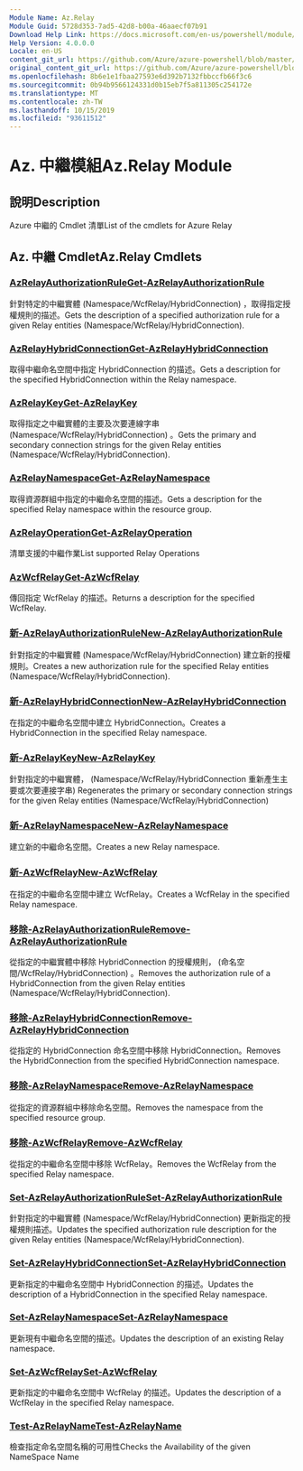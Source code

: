 ```yaml
---
Module Name: Az.Relay
Module Guid: 5728d353-7ad5-42d8-b00a-46aaecf07b91
Download Help Link: https://docs.microsoft.com/en-us/powershell/module/az.relay
Help Version: 4.0.0.0
Locale: en-US
content_git_url: https://github.com/Azure/azure-powershell/blob/master/src/Relay/Relay/help/Az.Relay.md
original_content_git_url: https://github.com/Azure/azure-powershell/blob/master/src/Relay/Relay/help/Az.Relay.md
ms.openlocfilehash: 8b6e1e1fbaa27593e6d392b7132fbbccfb66f3c6
ms.sourcegitcommit: 0b94b9566124331d0b15eb7f5a811305c254172e
ms.translationtype: MT
ms.contentlocale: zh-TW
ms.lasthandoff: 10/15/2019
ms.locfileid: "93611512"
---
```

# <span data-ttu-id="b044c-101">Az. 中繼模組</span><span class="sxs-lookup"><span data-stu-id="b044c-101">Az.Relay Module</span></span>
## <span data-ttu-id="b044c-102">說明</span><span class="sxs-lookup"><span data-stu-id="b044c-102">Description</span></span>
<span data-ttu-id="b044c-103">Azure 中繼的 Cmdlet 清單</span><span class="sxs-lookup"><span data-stu-id="b044c-103">List of the cmdlets for Azure Relay</span></span>

## <span data-ttu-id="b044c-104">Az. 中繼 Cmdlet</span><span class="sxs-lookup"><span data-stu-id="b044c-104">Az.Relay Cmdlets</span></span>
### [<span data-ttu-id="b044c-105">AzRelayAuthorizationRule</span><span class="sxs-lookup"><span data-stu-id="b044c-105">Get-AzRelayAuthorizationRule</span></span>](Get-AzRelayAuthorizationRule.md)
<span data-ttu-id="b044c-106">針對特定的中繼實體 (Namespace/WcfRelay/HybridConnection) ，取得指定授權規則的描述。</span><span class="sxs-lookup"><span data-stu-id="b044c-106">Gets the description of a specified authorization rule for a given Relay entities (Namespace/WcfRelay/HybridConnection).</span></span>

### [<span data-ttu-id="b044c-107">AzRelayHybridConnection</span><span class="sxs-lookup"><span data-stu-id="b044c-107">Get-AzRelayHybridConnection</span></span>](Get-AzRelayHybridConnection.md)
<span data-ttu-id="b044c-108">取得中繼命名空間中指定 HybridConnection 的描述。</span><span class="sxs-lookup"><span data-stu-id="b044c-108">Gets a description for the specified HybridConnection within the Relay namespace.</span></span>

### [<span data-ttu-id="b044c-109">AzRelayKey</span><span class="sxs-lookup"><span data-stu-id="b044c-109">Get-AzRelayKey</span></span>](Get-AzRelayKey.md)
<span data-ttu-id="b044c-110">取得指定之中繼實體的主要及次要連線字串 (Namespace/WcfRelay/HybridConnection) 。</span><span class="sxs-lookup"><span data-stu-id="b044c-110">Gets the primary and secondary connection strings for the given Relay entities (Namespace/WcfRelay/HybridConnection).</span></span>

### [<span data-ttu-id="b044c-111">AzRelayNamespace</span><span class="sxs-lookup"><span data-stu-id="b044c-111">Get-AzRelayNamespace</span></span>](Get-AzRelayNamespace.md)
<span data-ttu-id="b044c-112">取得資源群組中指定的中繼命名空間的描述。</span><span class="sxs-lookup"><span data-stu-id="b044c-112">Gets a description for the specified Relay namespace within the resource group.</span></span>

### [<span data-ttu-id="b044c-113">AzRelayOperation</span><span class="sxs-lookup"><span data-stu-id="b044c-113">Get-AzRelayOperation</span></span>](Get-AzRelayOperation.md)
<span data-ttu-id="b044c-114">清單支援的中繼作業</span><span class="sxs-lookup"><span data-stu-id="b044c-114">List supported Relay Operations</span></span>

### [<span data-ttu-id="b044c-115">AzWcfRelay</span><span class="sxs-lookup"><span data-stu-id="b044c-115">Get-AzWcfRelay</span></span>](Get-AzWcfRelay.md)
<span data-ttu-id="b044c-116">傳回指定 WcfRelay 的描述。</span><span class="sxs-lookup"><span data-stu-id="b044c-116">Returns a description for the specified WcfRelay.</span></span>

### [<span data-ttu-id="b044c-117">新-AzRelayAuthorizationRule</span><span class="sxs-lookup"><span data-stu-id="b044c-117">New-AzRelayAuthorizationRule</span></span>](New-AzRelayAuthorizationRule.md)
<span data-ttu-id="b044c-118">針對指定的中繼實體 (Namespace/WcfRelay/HybridConnection) 建立新的授權規則。</span><span class="sxs-lookup"><span data-stu-id="b044c-118">Creates a new authorization rule for the specified Relay entities (Namespace/WcfRelay/HybridConnection).</span></span>

### [<span data-ttu-id="b044c-119">新-AzRelayHybridConnection</span><span class="sxs-lookup"><span data-stu-id="b044c-119">New-AzRelayHybridConnection</span></span>](New-AzRelayHybridConnection.md)
<span data-ttu-id="b044c-120">在指定的中繼命名空間中建立 HybridConnection。</span><span class="sxs-lookup"><span data-stu-id="b044c-120">Creates a HybridConnection in the specified Relay namespace.</span></span>

### [<span data-ttu-id="b044c-121">新-AzRelayKey</span><span class="sxs-lookup"><span data-stu-id="b044c-121">New-AzRelayKey</span></span>](New-AzRelayKey.md)
<span data-ttu-id="b044c-122">針對指定的中繼實體， (Namespace/WcfRelay/HybridConnection 重新產生主要或次要連接字串) </span><span class="sxs-lookup"><span data-stu-id="b044c-122">Regenerates the primary or secondary connection strings for the given Relay entities (Namespace/WcfRelay/HybridConnection)</span></span>

### [<span data-ttu-id="b044c-123">新-AzRelayNamespace</span><span class="sxs-lookup"><span data-stu-id="b044c-123">New-AzRelayNamespace</span></span>](New-AzRelayNamespace.md)
<span data-ttu-id="b044c-124">建立新的中繼命名空間。</span><span class="sxs-lookup"><span data-stu-id="b044c-124">Creates a new Relay namespace.</span></span>

### [<span data-ttu-id="b044c-125">新-AzWcfRelay</span><span class="sxs-lookup"><span data-stu-id="b044c-125">New-AzWcfRelay</span></span>](New-AzWcfRelay.md)
<span data-ttu-id="b044c-126">在指定的中繼命名空間中建立 WcfRelay。</span><span class="sxs-lookup"><span data-stu-id="b044c-126">Creates a WcfRelay in the specified Relay namespace.</span></span>

### [<span data-ttu-id="b044c-127">移除-AzRelayAuthorizationRule</span><span class="sxs-lookup"><span data-stu-id="b044c-127">Remove-AzRelayAuthorizationRule</span></span>](Remove-AzRelayAuthorizationRule.md)
<span data-ttu-id="b044c-128">從指定的中繼實體中移除 HybridConnection 的授權規則， (命名空間/WcfRelay/HybridConnection) 。</span><span class="sxs-lookup"><span data-stu-id="b044c-128">Removes the authorization rule of a HybridConnection from the given Relay entities (Namespace/WcfRelay/HybridConnection).</span></span>

### [<span data-ttu-id="b044c-129">移除-AzRelayHybridConnection</span><span class="sxs-lookup"><span data-stu-id="b044c-129">Remove-AzRelayHybridConnection</span></span>](Remove-AzRelayHybridConnection.md)
<span data-ttu-id="b044c-130">從指定的 HybridConnection 命名空間中移除 HybridConnection。</span><span class="sxs-lookup"><span data-stu-id="b044c-130">Removes the HybridConnection from the specified HybridConnection namespace.</span></span>

### [<span data-ttu-id="b044c-131">移除-AzRelayNamespace</span><span class="sxs-lookup"><span data-stu-id="b044c-131">Remove-AzRelayNamespace</span></span>](Remove-AzRelayNamespace.md)
<span data-ttu-id="b044c-132">從指定的資源群組中移除命名空間。</span><span class="sxs-lookup"><span data-stu-id="b044c-132">Removes the namespace from the specified resource group.</span></span> 

### [<span data-ttu-id="b044c-133">移除-AzWcfRelay</span><span class="sxs-lookup"><span data-stu-id="b044c-133">Remove-AzWcfRelay</span></span>](Remove-AzWcfRelay.md)
<span data-ttu-id="b044c-134">從指定的中繼命名空間中移除 WcfRelay。</span><span class="sxs-lookup"><span data-stu-id="b044c-134">Removes the WcfRelay from the specified Relay namespace.</span></span>

### [<span data-ttu-id="b044c-135">Set-AzRelayAuthorizationRule</span><span class="sxs-lookup"><span data-stu-id="b044c-135">Set-AzRelayAuthorizationRule</span></span>](Set-AzRelayAuthorizationRule.md)
<span data-ttu-id="b044c-136">針對指定的中繼實體 (Namespace/WcfRelay/HybridConnection) 更新指定的授權規則描述。</span><span class="sxs-lookup"><span data-stu-id="b044c-136">Updates the specified authorization rule description for the given Relay entities (Namespace/WcfRelay/HybridConnection).</span></span>

### [<span data-ttu-id="b044c-137">Set-AzRelayHybridConnection</span><span class="sxs-lookup"><span data-stu-id="b044c-137">Set-AzRelayHybridConnection</span></span>](Set-AzRelayHybridConnection.md)
<span data-ttu-id="b044c-138">更新指定的中繼命名空間中 HybridConnection 的描述。</span><span class="sxs-lookup"><span data-stu-id="b044c-138">Updates the description of a HybridConnection in the specified Relay namespace.</span></span>

### [<span data-ttu-id="b044c-139">Set-AzRelayNamespace</span><span class="sxs-lookup"><span data-stu-id="b044c-139">Set-AzRelayNamespace</span></span>](Set-AzRelayNamespace.md)
<span data-ttu-id="b044c-140">更新現有中繼命名空間的描述。</span><span class="sxs-lookup"><span data-stu-id="b044c-140">Updates the description of an existing Relay namespace.</span></span>

### [<span data-ttu-id="b044c-141">Set-AzWcfRelay</span><span class="sxs-lookup"><span data-stu-id="b044c-141">Set-AzWcfRelay</span></span>](Set-AzWcfRelay.md)
<span data-ttu-id="b044c-142">更新指定的中繼命名空間中 WcfRelay 的描述。</span><span class="sxs-lookup"><span data-stu-id="b044c-142">Updates the description of a WcfRelay in the specified Relay namespace.</span></span>

### [<span data-ttu-id="b044c-143">Test-AzRelayName</span><span class="sxs-lookup"><span data-stu-id="b044c-143">Test-AzRelayName</span></span>](Test-AzRelayName.md)
<span data-ttu-id="b044c-144">檢查指定命名空間名稱的可用性</span><span class="sxs-lookup"><span data-stu-id="b044c-144">Checks the Availability of the given NameSpace Name</span></span>

